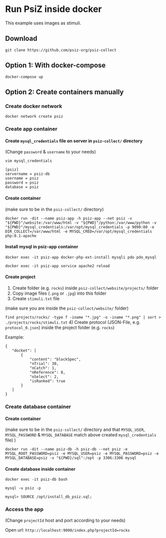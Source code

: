 Run PsiZ inside docker
===

This example uses images as stimuli.

## Download

`git clone https://github.com/psiz-org/psiz-collect`

## Option 1: With docker-compose

`docker-compose up`

## Option 2: Create containers manually

### Create docker network

`docker network create psiz`

### Create app container

#### Create `mysql_credentials` file on server in `psiz-collect/` directory

(Change `password` & `username` to your needs)

`vim mysql_credentials`

```
[psiz]
servername = psiz-db
username = psiz
password = psiz
database = psiz
```


#### Create container

(make sure to be in the `psiz-collect/` directory)

```
docker run -dit --name psiz-app -h psiz-app --net psiz -v "${PWD}"/website:/var/www/html -v "${PWD}"/python:/var/www/python -v "${PWD}"/mysql_credentials:/var/opt/mysql_credentials -p 9090:80 -e DIR_COLLECT=/var/www/html -e MYSQL_CRED=/var/opt/mysql_credentials php:8.1-apache
```

#### Install mysql in psiz-app container

`docker exec -it psiz-app docker-php-ext-install mysqli pdo pdo_mysql`

`docker exec -it psiz-app service apache2 reload`

#### Create project

1) Create folder (e.g. `rocks`) inside `psiz-collect/website/projects/` folder
2) Copy image files (`.png` or `.jpg`) into this folder
3) Create `stimuli.txt` file
  
  (make sure you are inside the `psiz-collect/website/` folder)

`find projects/rocks/ -type f -iname "*.jpg" -o -iname "*.png" | sort > ./projects/rocks/stimuli.txt`
4) Create protocol (JSON-File, e.g. `protocol_0.json`) inside the project folder (e.g. `rocks`)

Example:

```
{
   "docket": [
       {
           "content": "blockSpec",
           "nTrial": 30,
           "nCatch": 1,
           "nReference": 8,
           "nSelect": 2,
           "isRanked": true
       }
   ]
}
```
### Create database container

#### Create container
(make sure to be in the `psiz-collect/` directory and that `MYSQL_USER`, `MYSQL_PASSWORD` & `MYSQL_DATABASE` match above created `mysql_credentials` file)
)

```
docker run -dit --name psiz-db -h psiz-db --net psiz -e MYSQL_ROOT_PASSWORD=psiz -e MYSQL_USER=psiz -e MYSQL_PASSWORD=psiz -e MYSQL_DATABASE=psiz -v "${PWD}/sql":/opt -p 3306:3306 mysql
```

#### Create database inside container

`docker exec -it psiz-db bash`

`mysql -u psiz -p`

`mysql> SOURCE /opt/install_db_psiz.sql;`

### Access the app

(Change `projectId` host and port according to your needs)

Open url: `http://localhost:9090/index.php?projectId=rocks`
